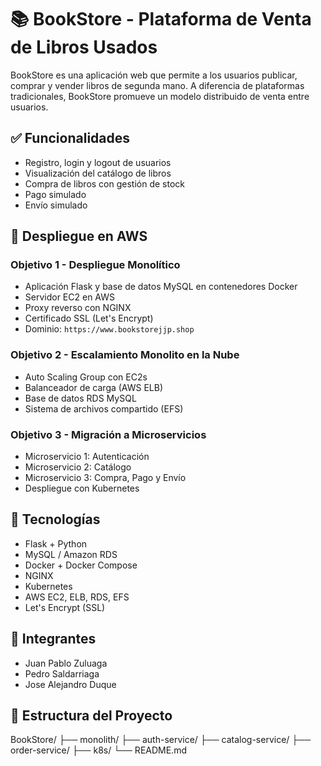 # 📚 BookStore - Plataforma de Venta de Libros Usados

BookStore es una aplicación web que permite a los usuarios publicar, comprar y vender libros de segunda mano. A diferencia de plataformas tradicionales, BookStore promueve un modelo distribuido de venta entre usuarios.

## ✅ Funcionalidades

- Registro, login y logout de usuarios
- Visualización del catálogo de libros
- Compra de libros con gestión de stock
- Pago simulado
- Envío simulado

## 🚀 Despliegue en AWS

### Objetivo 1 - Despliegue Monolítico
- Aplicación Flask y base de datos MySQL en contenedores Docker
- Servidor EC2 en AWS
- Proxy reverso con NGINX
- Certificado SSL (Let's Encrypt)
- Dominio: `https://www.bookstorejjp.shop`

### Objetivo 2 - Escalamiento Monolito en la Nube
- Auto Scaling Group con EC2s
- Balanceador de carga (AWS ELB)
- Base de datos RDS MySQL
- Sistema de archivos compartido (EFS)

### Objetivo 3 - Migración a Microservicios
- Microservicio 1: Autenticación
- Microservicio 2: Catálogo
- Microservicio 3: Compra, Pago y Envío
- Despliegue con Kubernetes

## 🧰 Tecnologías

- Flask + Python
- MySQL / Amazon RDS
- Docker + Docker Compose
- NGINX
- Kubernetes
- AWS EC2, ELB, RDS, EFS
- Let's Encrypt (SSL)

## 👥 Integrantes

- Juan Pablo Zuluaga  
- Pedro Saldarriaga  
- Jose Alejandro Duque  

## 📁 Estructura del Proyecto

BookStore/
├── monolith/
├── auth-service/
├── catalog-service/
├── order-service/
├── k8s/
└── README.md

